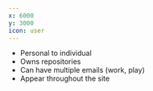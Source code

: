 ```yaml
---
x: 6000
y: 3000
icon: user
---
```


* Personal to individual
* Owns repositories
* Can have multiple emails (work, play)
* Appear throughout the site
